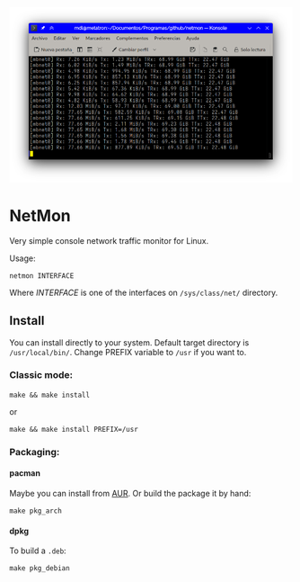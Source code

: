 ![netmon-preview](https://raw.githubusercontent.com/mdomlop/netmon/master/netmon.png "netmon running")

NetMon
======

Very simple console network traffic monitor for Linux.

Usage:

	netmon INTERFACE

Where _INTERFACE_ is one of the interfaces on `/sys/class/net/` directory.


Install
-------
You can install directly to your system. Default target directory is `/usr/local/bin/`. Change PREFIX variable to `/usr` if you want to.

### Classic mode:

	make && make install

or

	make && make install PREFIX=/usr


### Packaging:

#### pacman

Maybe you can install from [AUR](https://aur.archlinux.org/packages/netmon).
Or build the package it by hand:

	make pkg_arch

#### dpkg

To build a `.deb`:

	make pkg_debian
